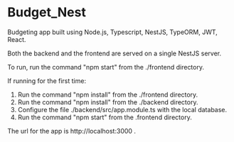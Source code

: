 # Budget_Nest
Budgeting app built using Node.js, Typescript, NestJS, TypeORM, JWT, React.

Both the backend and the frontend are served on a single NestJS server.

To run, run the command "npm start" from the ./frontend directory.

If running for the first time:

1. Run the command "npm install" from the ./frontend directory.
2. Run the command "npm install" from the ./backend directory.
3. Configure the file ./backend/src/app.module.ts with the local database.
4. Run the command "npm start" from the .frontend directory.

The url for the app is http://localhost:3000 .

